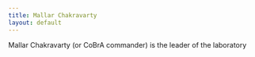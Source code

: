```yaml
---
title: Mallar Chakravarty
layout: default
---
```


Mallar Chakravarty (or CoBrA commander) is the leader of the laboratory
